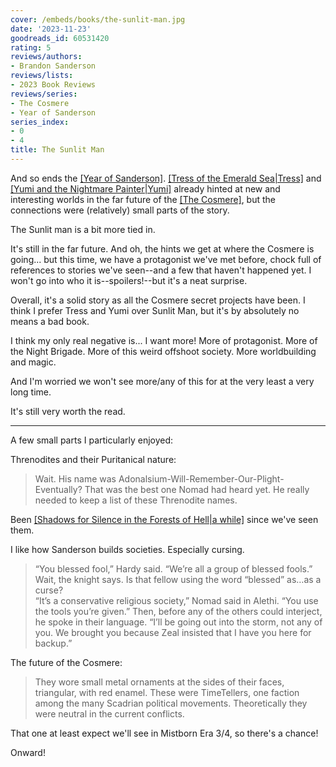 ```yaml
---
cover: /embeds/books/the-sunlit-man.jpg
date: '2023-11-23'
goodreads_id: 60531420
rating: 5
reviews/authors:
- Brandon Sanderson
reviews/lists:
- 2023 Book Reviews
reviews/series:
- The Cosmere
- Year of Sanderson
series_index:
- 0
- 4
title: The Sunlit Man
---
```

And so ends the [[Year of Sanderson]](). [[Tress of the Emerald Sea|Tress]]() and [[Yumi and the Nightmare Painter|Yumi]]() already hinted at new and interesting worlds in the far future of the [[The Cosmere]](), but the connections were (relatively) small parts of the story. 

The Sunlit man is a bit more tied in. 

It's still in the far future. And oh, the hints we get at where the Cosmere is going... but this time, we have a protagonist we've met before, chock full of references to stories we've seen--and a few that haven't happened yet. I won't go into who it is--spoilers!--but it's a neat surprise. 

Overall, it's a solid story as all the Cosmere secret projects have been. I think I prefer Tress and Yumi over Sunlit Man, but it's by absolutely no means a bad book. 

I think my only real negative is... I want more! More of protagonist. More of the Night Brigade. More of this weird offshoot society. More worldbuilding and magic. 

And I'm worried we won't see more/any of this for at the very least a very long time. 

It's still very worth the read. 

- - - - -

<!--more-->

A few small parts I particularly enjoyed:

Threnodites and their Puritanical nature:

> Wait. His name was Adonalsium-Will-Remember-Our-Plight-Eventually? That was the best one Nomad had heard yet. He really needed to keep a list of these Threnodite names.

Been [[Shadows for Silence in the Forests of Hell|a while]]() since we've seen them. 

I like how Sanderson builds societies. Especially cursing. 

> “You blessed fool,” Hardy said. “We’re all a group of blessed fools.”  
> Wait, the knight says. Is that fellow using the word “blessed” as…as a curse?  
> “It’s a conservative religious society,” Nomad said in Alethi. “You use the tools you’re given.” Then, before any of the others could interject, he spoke in their language. “I’ll be going out into the storm, not any of you. We brought you because Zeal insisted that I have you here for backup.”  

The future of the Cosmere:

> They wore small metal ornaments at the sides of their faces, triangular, with red enamel. These were TimeTellers, one faction among the many Scadrian political movements. Theoretically they were neutral in the current conflicts.

That one at least expect we'll see in Mistborn Era 3/4, so there's a chance! 

Onward!